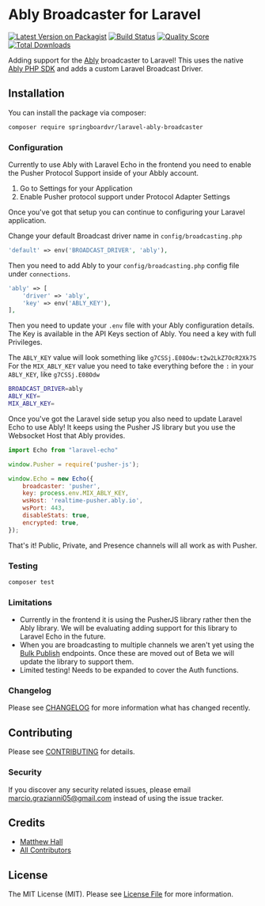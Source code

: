# Ably Broadcaster for Laravel

[![Latest Version on Packagist](https://img.shields.io/packagist/v/springboardvr/laravel-ably-broadcaster.svg?style=flat-square)](https://packagist.org/packages/springboardvr/laravel-ably-broadcaster)
[![Build Status](https://img.shields.io/travis/springboardvr/laravel-ably-broadcaster/master.svg?style=flat-square)](https://travis-ci.org/springboardvr/laravel-ably-broadcaster)
[![Quality Score](https://img.shields.io/scrutinizer/g/springboardvr/laravel-ably-broadcaster.svg?style=flat-square)](https://scrutinizer-ci.com/g/springboardvr/laravel-ably-broadcaster)
[![Total Downloads](https://img.shields.io/packagist/dt/springboardvr/laravel-ably-broadcaster.svg?style=flat-square)](https://packagist.org/packages/springboardvr/laravel-ably-broadcaster)

Adding support for the [Ably](https://ably.io) broadcaster to Laravel! This uses the native [Ably PHP SDK](https://github.com/ably/ably-php) and adds a custom Laravel Broadcast Driver.

## Installation

You can install the package via composer:

```bash
composer require springboardvr/laravel-ably-broadcaster
```



### Configuration
Currently to use Ably with Laravel Echo in the frontend you need to enable the Pusher Protocol Support inside of your Abbly account.

1. Go to Settings for your Application
2. Enable Pusher protocol support under Protocol Adapter Settings

Once you've got that setup you can continue to configuring your Laravel application.

Change your default Broadcast driver name in `config/broadcasting.php` 
```php
'default' => env('BROADCAST_DRIVER', 'ably'),
```

Then you need to add Ably to your `config/broadcasting.php` config file under `connections`.

```php
'ably' => [
    'driver' => 'ably',
    'key' => env('ABLY_KEY'),
],
```

Then you need to update your `.env` file with your Ably configuration details. The Key is available in the API Keys section of Ably. You need a key with full Privileges. 

The `ABLY_KEY` value will look something like `g7CSSj.E08Odw:t2w2LkZ7OcR2Xk7S`
For the `MIX_ABLY_KEY` value you need to take everything before the `:` in your `ABLY_KEY`, like `g7CSSj.E08Odw` 
  
```bash
BROADCAST_DRIVER=ably
ABLY_KEY=
MIX_ABLY_KEY=
```

Once you've got the Laravel side setup you also need to update Laravel Echo to use Ably! It keeps using the Pusher JS library but you use the Websocket Host that Ably provides.


```javascript
import Echo from "laravel-echo"

window.Pusher = require('pusher-js');

window.Echo = new Echo({
    broadcaster: 'pusher',
    key: process.env.MIX_ABLY_KEY,
    wsHost: 'realtime-pusher.ably.io',
    wsPort: 443,
    disableStats: true,
    encrypted: true,
});
```

That's it! Public, Private, and Presence channels will all work as with Pusher.

### Testing
``` bash
composer test
```

### Limitations
- Currently in the frontend it is using the PusherJS library rather then the Ably library. We will be evaluating adding support for this library to Laravel Echo in the future.
- When you are broadcasting to multiple channels we aren't yet using the [Bulk Publish](https://www.ably.io/documentation/rest-api/beta#batch-publish) endpoints. Once these are moved out of Beta we will update the library to support them.
- Limited testing! Needs to be expanded to cover the Auth functions. 

### Changelog

Please see [CHANGELOG](CHANGELOG.md) for more information what has changed recently.

## Contributing

Please see [CONTRIBUTING](CONTRIBUTING.md) for details.

### Security

If you discover any security related issues, please email marcio.grazianni05@gmail.com instead of using the issue tracker.

## Credits

- [Matthew Hall](https://github.com/springboardvr)
- [All Contributors](../../contributors)

## License

The MIT License (MIT). Please see [License File](LICENSE.md) for more information.
